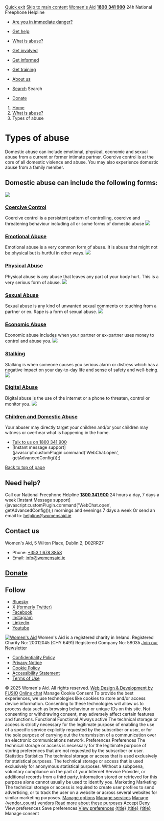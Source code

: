 [Quick exit](https://www.womensaid.ie/what-is-abuse/types-of-abuse/#exit)
[Skip to main content](https://www.womensaid.ie/what-is-abuse/types-of-abuse/#pagecontent "Skip to main content")
[Women's Aid](https://www.womensaid.ie/)
**[1800 341 900](tel:1800341900)** 24h National Freephone Helpline
  * [Are you in immediate danger?](https://www.womensaid.ie/are-you-in-immediate-danger/)
  * [Get help](https://www.womensaid.ie/get-help/)
  * [What is abuse?](https://www.womensaid.ie/what-is-abuse/)
  * [Get involved](https://www.womensaid.ie/get-involved/)
  * [Get informed](https://www.womensaid.ie/get-informed/)
  * [Get training](https://www.womensaid.ie/get-training/)
  * [About us](https://www.womensaid.ie/about-us/)


  * [Search](https://www.womensaid.ie/what-is-abuse/types-of-abuse/)
Search
  * [Donate](https://www.womensaid.ie/get-involved/donate/)


  1. [Home](https://www.womensaid.ie/)
  2. [What is abuse?](https://www.womensaid.ie/what-is-abuse/)
  3. Types of abuse


# Types of abuse
Domestic abuse can include emotional, physical, economic and sexual abuse from a current or former intimate partner. Coercive control is at the core of all domestic violence and abuse. You may also experience domestic abuse from a family member.
##  Domestic abuse can include the following forms: 
![](https://www.womensaid.ie/app/uploads/2023/07/Coercive-control.png)
### [Coercive Control](https://www.womensaid.ie/what-is-abuse/types-of-abuse/coercive-control/)
Coercive control is a persistent pattern of controlling, coercive and threatening behaviour including all or some forms of domestic abuse
![](https://www.womensaid.ie/app/uploads/2023/07/Emotional-abuse.png)
### [Emotional Abuse](https://www.womensaid.ie/what-is-abuse/types-of-abuse/emotional-abuse/)
Emotional abuse is a very common form of abuse. It is abuse that might not be physical but is hurtful in other ways.
![](https://www.womensaid.ie/app/uploads/2023/07/Physical-abuse.png)
### [Physical Abuse](https://www.womensaid.ie/what-is-abuse/types-of-abuse/physical-abuse/)
Physical abuse is any abuse that leaves any part of your body hurt. This is a very serious form of abuse.
![](https://www.womensaid.ie/app/uploads/2023/07/Sexual-Abuse.png)
### [Sexual Abuse](https://www.womensaid.ie/what-is-abuse/types-of-abuse/sexual-abuse/)
Sexual abuse is any kind of unwanted sexual comments or touching from a partner or ex. Rape is a form of sexual abuse.
![](https://www.womensaid.ie/app/uploads/2023/07/Economic-abuse.png)
### [Economic Abuse](https://www.womensaid.ie/what-is-abuse/types-of-abuse/economic-abuse/)
Economic abuse includes when your partner or ex-partner uses money to control and abuse you.
![](https://www.womensaid.ie/app/uploads/2024/06/Stalking-700x700-1.png)
### [Stalking](https://www.womensaid.ie/what-is-abuse/types-of-abuse/stalking/)
Stalking is when someone causes you serious alarm or distress which has a negative impact on your day-to-day life and sense of safety and well-being. 
![](https://www.womensaid.ie/app/uploads/2023/07/Digital-Abuse.png)
### [Digital Abuse](https://www.womensaid.ie/what-is-abuse/types-of-abuse/digital-abuse/)
Digital abuse is the use of the internet or a phone to threaten, control or monitor you.
![](https://www.womensaid.ie/app/uploads/2023/07/Children-and-Domestic-abuse.png)
### [Children and Domestic Abuse](https://www.womensaid.ie/what-is-abuse/types-of-abuse/domestic-abuse-and-children/)
Your abuser may directly target your children and/or your children may witness or overhear what is happening in the home.
  * [Talk to us on 1800 341 900](https://www.womensaid.ie/get-help/talk-to-us/)
  * [Instant message support](javascript:customPlugin.command\('WebChat.open', getAdvancedConfig\(\)\);)


[Back to top of page](https://www.womensaid.ie/what-is-abuse/types-of-abuse/#top)
## Need help?
Call our National Freephone Helpline **[1800 341 900](tel:1800341900)** 24 hours a day, 7 days a week 
[Instant Message support](javascript:customPlugin.command\('WebChat.open', getAdvancedConfig\(\)\);) mornings and evenings 7 days a week
Or send an email to: helpline@womensaid.ie
## Contact us
Women's Aid, 5 Wilton Place, Dublin 2, D02RR27
  * Phone: [+353 1 678 8858](tel:+35316788858)
  * Email: info@womensaid.ie


## [Donate](https://www.womensaid.ie/get-involved/donate/)
## Follow
  * [Bluesky](https://bsky.app/profile/womensaidireland.bsky.social)
  * [X (formerly Twitter)](https://x.com/Womens_Aid)
  * [Facebook](https://www.facebook.com/womensaid.ie)
  * [Instagram](https://www.instagram.com/womens.aid)
  * [Linkedin](https://www.linkedin.com/company/women's-aid/)
  * [Youtube](https://www.youtube.com/@womensaidireland)


[![Women's Aid](https://www.womensaid.ie/app/themes/womensaidsage9/resources/assets/img/womens-aid-logo-white.svg)](https://www.womensaid.ie/what-is-abuse/types-of-abuse/)
Women's Aid is a registered charity in Ireland.
Registered Charity No: 20012045 (CHY 6491) Registered Company No: 58035
[Join our Newsletter](https://www.womensaid.ie/get-informed/news-events/newsletter/)
  * [Confidentiality Policy](https://www.womensaid.ie/about-us/compliance/confidentiality-policy/)
  * [Privacy Notice](https://www.womensaid.ie/about-us/compliance/privacy-notice/)
  * [Cookie Policy](https://www.womensaid.ie/about-us/compliance/cookie-policy/)
  * [Accessibility Statement](https://www.womensaid.ie/about-us/compliance/accessibility-statement/)
  * [Terms of Use](https://www.womensaid.ie/about-us/compliance/terms-of-use/)


© 2025 Women's Aid. All rights reserved. [Web Design & Development by FUSIO](https://www.fusio.net/?utm_source=WomensAid&utm_medium=Website&utm_campaign=ClientLinks)
[Online chat](https://www.womensaid.ie/what-is-abuse/types-of-abuse/#chat)
Manage Cookie Consent
To provide the best experiences, we use technologies like cookies to store and/or access device information. Consenting to these technologies will allow us to process data such as browsing behaviour or unique IDs on this site. Not consenting or withdrawing consent, may adversely affect certain features and functions.
Functional Functional Always active 
The technical storage or access is strictly necessary for the legitimate purpose of enabling the use of a specific service explicitly requested by the subscriber or user, or for the sole purpose of carrying out the transmission of a communication over an electronic communications network.
Preferences Preferences
The technical storage or access is necessary for the legitimate purpose of storing preferences that are not requested by the subscriber or user.
Statistics Statistics
The technical storage or access that is used exclusively for statistical purposes. The technical storage or access that is used exclusively for anonymous statistical purposes. Without a subpoena, voluntary compliance on the part of your Internet Service Provider, or additional records from a third party, information stored or retrieved for this purpose alone cannot usually be used to identify you.
Marketing Marketing
The technical storage or access is required to create user profiles to send advertising, or to track the user on a website or across several websites for similar marketing purposes.
[Manage options](https://www.womensaid.ie/what-is-abuse/types-of-abuse/) [Manage services](https://www.womensaid.ie/what-is-abuse/types-of-abuse/) [Manage {vendor_count} vendors](https://www.womensaid.ie/what-is-abuse/types-of-abuse/) [Read more about these purposes](https://cookiedatabase.org/tcf/purposes/)
Accept Deny View preferences Save preferences [View preferences](https://www.womensaid.ie/what-is-abuse/types-of-abuse/)
[{title}](https://www.womensaid.ie/what-is-abuse/types-of-abuse/) [{title}](https://www.womensaid.ie/what-is-abuse/types-of-abuse/) [{title}](https://www.womensaid.ie/what-is-abuse/types-of-abuse/)
Manage consent
